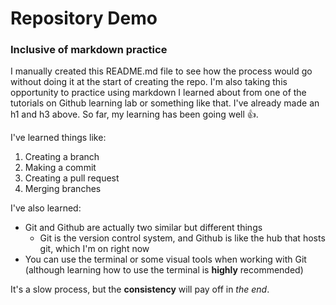 # Repository Demo

### Inclusive of markdown practice 

I manually created this README.md file to see how the process would go without doing it at the start of creating the repo. I'm also taking this opportunity to practice using markdown
I learned about from one of the tutorials on Github learning lab or something like that. I've already made an h1 and h3 above. So far, my learning has been going well :+1:.

I've learned things like: 

1. Creating a branch
2. Making a commit
3. Creating a pull request 
4. Merging branches 

I've also learned:

* Git and Github are actually two similar but different things
  * Git is the version control system, and Github is like the hub that hosts git, which I'm on right now
* You can use the terminal or some visual tools when working with Git (although learning how to use the terminal is **highly** recommended)

It's a slow process, but the **consistency** will pay off in _the end_.
